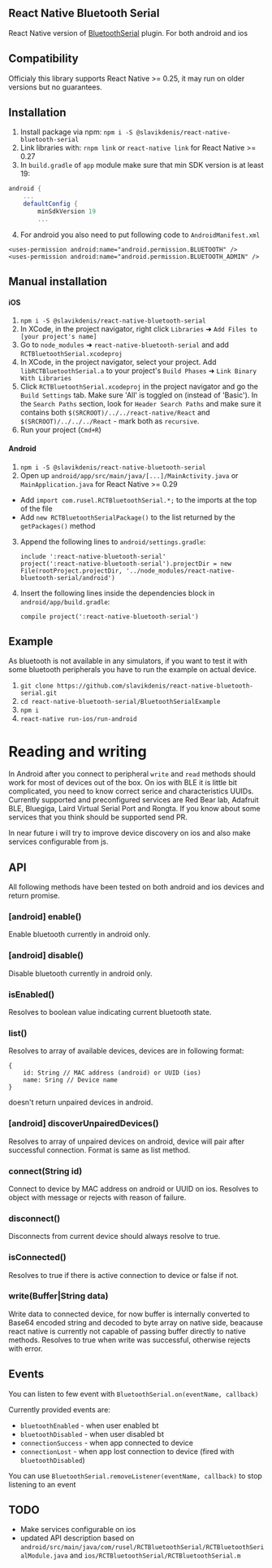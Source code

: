 ## React Native Bluetooth Serial

React Native version of [BluetoothSerial](https://github.com/don/BluetoothSerial) plugin. For both
android and ios

## Compatibility

Officialy this library supports React Native >= 0.25, it may run on older versions but no guarantees.

## Installation

1. Install package via npm: `npm i -S @slavikdenis/react-native-bluetooth-serial`
2. Link libraries with: `rnpm link` or `react-native link` for React Native >= 0.27
3. In `build.gradle` of `app` module make sure that min SDK version is at least 19:

```groovy
android {
    ...
    defaultConfig {
        minSdkVersion 19
        ...
```

4. For android you also need to put following code to `AndroidManifest.xml`

```
<uses-permission android:name="android.permission.BLUETOOTH" />
<uses-permission android:name="android.permission.BLUETOOTH_ADMIN" />
```

## Manual installation

#### iOS

1. `npm i -S @slavikdenis/react-native-bluetooth-serial`
2. In XCode, in the project navigator, right click `Libraries` ➜ `Add Files to [your project's name]`
3. Go to `node_modules` ➜ `react-native-bluetooth-serial` and add `RCTBluetoothSerial.xcodeproj`
4. In XCode, in the project navigator, select your project. Add `libRCTBluetoothSerial.a` to your project's `Build Phases` ➜ `Link Binary With Libraries`
5. Click `RCTBluetoothSerial.xcodeproj` in the project navigator and go the `Build Settings` tab. Make sure 'All' is toggled on (instead of 'Basic'). In the `Search Paths` section, look for `Header Search Paths` and make sure it contains both `$(SRCROOT)/../../react-native/React` and `$(SRCROOT)/../../../React` - mark both as `recursive`.
6. Run your project (`Cmd+R`)

#### Android

1. `npm i -S @slavikdenis/react-native-bluetooth-serial`
2. Open up `android/app/src/main/java/[...]/MainActivity.java` or `MainApplication.java` for React Native >= 0.29

- Add `import com.rusel.RCTBluetoothSerial.*;` to the imports at the top of the file
- Add `new RCTBluetoothSerialPackage()` to the list returned by the `getPackages()` method

3. Append the following lines to `android/settings.gradle`:
   ```
   include ':react-native-bluetooth-serial'
   project(':react-native-bluetooth-serial').projectDir = new File(rootProject.projectDir, '../node_modules/react-native-bluetooth-serial/android')
   ```
4. Insert the following lines inside the dependencies block in `android/app/build.gradle`:
   ```
   compile project(':react-native-bluetooth-serial')
   ```

## Example

As bluetooth is not available in any simulators, if you want to test it with some bluetooth peripherals you have
to run the example on actual device.

1. `git clone https://github.com/slavikdenis/react-native-bluetooth-serial.git`
2. `cd react-native-bluetooth-serial/BluetoothSerialExample`
3. `npm i`
4. `react-native run-ios/run-android`

# Reading and writing

In Android after you connect to peripheral `write` and `read` methods should work for most of devices out of the box.
On ios with BLE it is little bit complicated, you need to know correct serice and characteristics UUIDs. Currently
supported and preconfigured services are Red Bear lab, Adafruit BLE, Bluegiga, Laird Virtual Serial Port and Rongta. If
you know about some services that you think should be supported send PR.

In near future i will try to improve device discovery on ios and also make services configurable from js.

## API

All following methods have been tested on both android and ios devices and return promise.

### [android] enable()

Enable bluetooth currently in android only.

### [android] disable()

Disable bluetooth currently in android only.

### isEnabled()

Resolves to boolean value indicating current bluetooth state.

### list()

Resolves to array of available devices, devices are in following format:

```
{
    id: String // MAC address (android) or UUID (ios)
    name: Sring // Device name
}
```

doesn't return unpaired devices in android.

### [android] discoverUnpairedDevices()

Resolves to array of unpaired devices on android, device will pair after successful connection. Format is same as list method.

### connect(String id)

Connect to device by MAC address on android or UUID on ios. Resolves to object with message or rejects with reason of failure.

### disconnect()

Disconnects from current device should always resolve to true.

### isConnected()

Resolves to true if there is active connection to device or false if not.

### write(Buffer|String data)

Write data to connected device, for now buffer is internally converted to Base64 encoded string and decoded to byte array
on native side, beacause react native is currently not capable of passing buffer directly to native methods. Resolves
to true when write was successful, otherwise rejects with error.

## Events

You can listen to few event with `BluetoothSerial.on(eventName, callback)`

Currently provided events are:

- `bluetoothEnabled` - when user enabled bt
- `bluetoothDisabled` - when user disabled bt
- `connectionSuccess` - when app connected to device
- `connectionLost` - when app lost connection to device (fired with `bluetoothDisabled`)

You can use `BluetoothSerial.removeListener(eventName, callback)` to stop listening to an event

## TODO

- Make services configurable on ios
- updated API description based on `android/src/main/java/com/rusel/RCTBluetoothSerial/RCTBluetoothSerialModule.java` and `ios/RCTBluetoothSerial/RCTBluetoothSerial.m`
